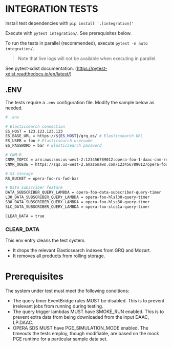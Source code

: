# INTEGRATION TESTS

Install test dependencies with `pip install '.[integration]'`

Execute with `pytest integration/`. See prerequisites below.

To run the tests in parallel (recommended), execute `pytest -n auto integration/`. 

>Note that live logs will not be available when executing in parallel.

See pytest-xdist documentation. (https://pytest-xdist.readthedocs.io/en/latest/)

## .ENV

The tests require a `.env` configuration file. Modify the sample below as needed.

```bash
# .env

# Elasticsearch connection
ES_HOST = 123.123.123.123
ES_BASE_URL = https://${ES_HOST}/grq_es/ # Elasticsearch URL
ES_USER = foo # Elasticsearch username
ES_PASSWORD = bar # Elasticsearch password

# CNM-R
CNMR_TOPIC = arn:aws:sns:us-west-2:123456789012:opera-foo-1-daac-cnm-response
CNMR_QUEUE = https://sqs.us-west-2.amazonaws.com/123456789012/opera-foo-1-daac-cnm-response

# S3 storage
RS_BUCKET = opera-foo-rs-fwd-bar

# Data subscriber feature
DATA_SUBSCRIBER_QUERY_LAMBDA = opera-foo-data-subscriber-query-timer
L30_DATA_SUBSCRIBER_QUERY_LAMBDA = opera-foo-hlsl30-query-timer
S30_DATA_SUBSCRIBER_QUERY_LAMBDA = opera-foo-hlss30-query-timer
SLC_DATA_SUBSCRIBER_QUERY_LAMBDA = opera-foo-slcs1a-query-timer

CLEAR_DATA = true
```

### CLEAR_DATA

This env entry cleans the test system.
* It drops the relevant Elasticsearch indexes from GRQ and Mozart.
* It removes all products from rolling storage.

# Prerequisites

The system under test must meet the following conditions:

* The query timer EventBridge rules MUST be disabled. This is to prevent irrelevant jobs from running during testing.
* The query trigger lambdas MUST have SMOKE_RUN enabled. This is to prevent extra data from being downloaded from the input DAAC, LP.DAAC.
* OPERA SDS MUST have PGE_SIMULATION_MODE enabled. The timeouts the tests employ, though modifiable, are based on the mock PGE runtime for a particular sample data set.
